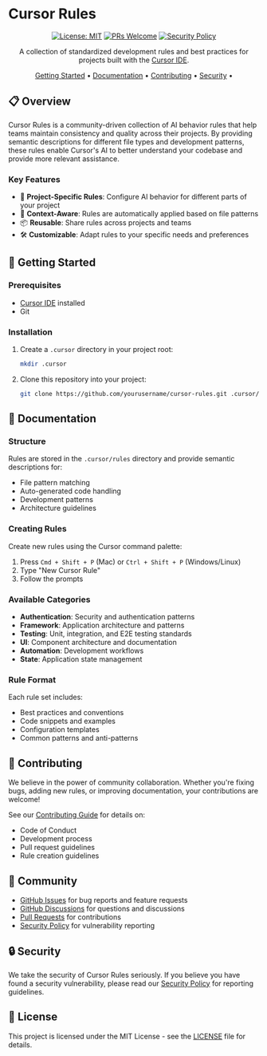# Cursor Rules

<div align="center">

[![License: MIT](https://img.shields.io/badge/License-MIT-blue.svg)](LICENSE)
[![PRs Welcome](https://img.shields.io/badge/PRs-welcome-brightgreen.svg)](CONTRIBUTING.md)
[![Security Policy](https://img.shields.io/badge/Security-Policy-red.svg)](SECURITY.md)

A collection of standardized development rules and best practices for projects built with the [Cursor IDE](https://cursor.sh).

[Getting Started](#-getting-started) •
[Documentation](#-documentation) •
[Contributing](#-contributing) •
[Security](#-security) •

</div>

## 📋 Overview

Cursor Rules is a community-driven collection of AI behavior rules that help teams maintain consistency and quality across their projects. By providing semantic descriptions for different file types and development patterns, these rules enable Cursor's AI to better understand your codebase and provide more relevant assistance.

### Key Features

- 🎯 **Project-Specific Rules**: Configure AI behavior for different parts of your project
- 🔄 **Context-Aware**: Rules are automatically applied based on file patterns
- 📦 **Reusable**: Share rules across projects and teams
- 🛠️ **Customizable**: Adapt rules to your specific needs and preferences

## 🚀 Getting Started

### Prerequisites

- [Cursor IDE](https://cursor.sh) installed
- Git

### Installation

1. Create a `.cursor` directory in your project root:

    ```bash
    mkdir .cursor
    ```

2. Clone this repository into your project:

    ```bash
    git clone https://github.com/yourusername/cursor-rules.git .cursor/rules
    ```

## 📖 Documentation

### Structure

Rules are stored in the `.cursor/rules` directory and provide semantic descriptions for:

- File pattern matching
- Auto-generated code handling
- Development patterns
- Architecture guidelines

### Creating Rules

Create new rules using the Cursor command palette:

1. Press `Cmd + Shift + P` (Mac) or `Ctrl + Shift + P` (Windows/Linux)
2. Type "New Cursor Rule"
3. Follow the prompts

### Available Categories

- **Authentication**: Security and authentication patterns
- **Framework**: Application architecture and patterns
- **Testing**: Unit, integration, and E2E testing standards
- **UI**: Component architecture and documentation
- **Automation**: Development workflows
- **State**: Application state management

### Rule Format

Each rule set includes:

- Best practices and conventions
- Code snippets and examples
- Configuration templates
- Common patterns and anti-patterns

## 🤝 Contributing

We believe in the power of community collaboration. Whether you're fixing bugs, adding new rules, or improving documentation, your contributions are welcome!

See our [Contributing Guide](CONTRIBUTING.md) for details on:

- Code of Conduct
- Development process
- Pull request guidelines
- Rule creation guidelines

## 💬 Community

- [GitHub Issues](../../issues) for bug reports and feature requests
- [GitHub Discussions](../../discussions) for questions and discussions
- [Pull Requests](../../pulls) for contributions
- [Security Policy](SECURITY.md) for vulnerability reporting

## 🔒 Security

We take the security of Cursor Rules seriously. If you believe you have found a security vulnerability, please read our [Security Policy](SECURITY.md) for reporting guidelines.

## 📄 License

This project is licensed under the MIT License - see the [LICENSE](LICENSE) file for details.

